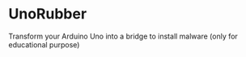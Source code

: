 # UnoRubber
Transform your Arduino Uno into a bridge to install malware (only for educational purpose)
